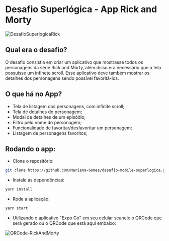 # Desafio Superlógica - App Rick and Morty

![DesafioSuperlogicaRick](https://user-images.githubusercontent.com/49926181/149870503-121b2663-67c3-4bab-a137-f48023282da5.png)

## Qual era o desafio?

O desafio consistia em criar um aplicativo que mostrasse todos os personagens da série Rick and Morty, além disso era necessário que a tela possuisse um infinete scroll. Esse aplicativo deve também mostrar os detalhes dos personagens sendo possível favoritá-los.

## O que há no App?

- Tela de listagem dos personagens, com infinite scroll;
- Tela de detalhes do personagem;
- Modal de detalhes de um episódio;
- Filtro pelo nome do personagem;
- Funcionalidade de favoritar/desfavoritar um personagem;
- Listagem de personagens favoritos;

## Rodando o app:

- Clone o repositório:
```bash
git clone https://github.com/Mariana-Gomes/desafio-mobile-superlogica.git
```

- Instale as dependências:
```bash
yarn install
```

- Rode a aplicação:
```bash
yarn start
```

- Utilizando o aplicativo "Expo Go" em seu celular scaneie o QRCode que será gerado ou o QRCode que está aqui embaixo:

![QRCode-RickAndMorty](https://user-images.githubusercontent.com/49926181/149871464-ba2b6002-9902-4e6d-baaa-dbb343a7052f.png)




